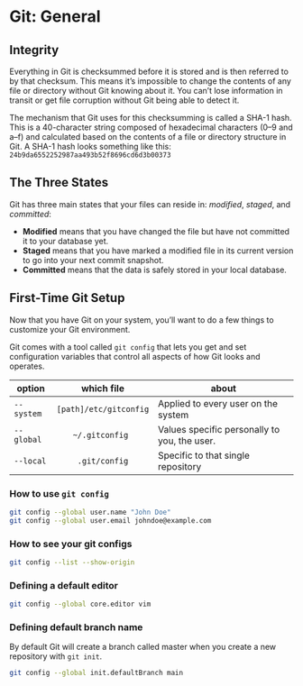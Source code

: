 # Git: General


## Integrity
Everything in Git is checksummed before it is stored and is then referred to by that checksum. This means it’s impossible to change the contents of any file or directory without Git knowing about it. You can’t lose information in transit or get file corruption without Git being able to detect it.

The mechanism that Git uses for this checksumming is called a SHA-1 hash. This is a 40-character string composed of hexadecimal characters (0–9 and a–f) and calculated based on the contents of a file or directory structure in Git. A SHA-1 hash looks something like this: 
`24b9da6552252987aa493b52f8696cd6d3b00373`

## The Three States
Git has three main states that your files can reside in: *modified*, *staged*, and *committed*:
- **Modified** means that you have changed the file but have not committed it to your database yet.
- **Staged** means that you have marked a modified file in its current version to go into your next commit snapshot.
- **Committed** means that the data is safely stored in your local database.

## First-Time Git Setup
Now that you have Git on your system, you’ll want to do a few things to customize your Git environment.

Git comes with a tool called `git config` that lets you get and set configuration variables that control all aspects of how Git looks and operates.


|  option   |      which file      |  about |
|---------- |:-------------:|------|
| `--system`  | `[path]/etc/gitconfig` | Applied to every user on the system |
| `--global`  |    `~/.gitconfig `   |   Values specific personally to you, the user. |
| `--local`  | `.git/config` | Specific to that single repository |


### How to use `git config`

```bash
git config --global user.name "John Doe"
git config --global user.email johndoe@example.com
```

### How to see your git configs

```bash
git config --list --show-origin
```

### Defining a default editor
```bash
git config --global core.editor vim
```

### Defining default branch name
By default Git will create a branch called master when you create a new repository with `git init`.
```bash
git config --global init.defaultBranch main
```

